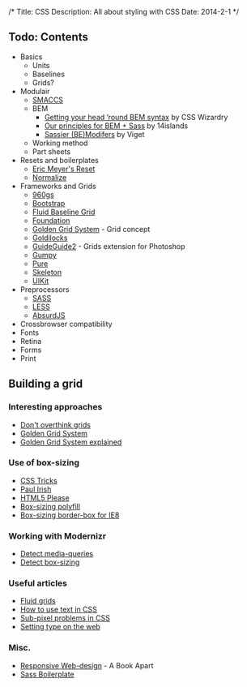 /*
Title: CSS
Description: All about styling with CSS
Date: 2014-2-1
*/


## Todo: Contents


- Basics
	- Units
	- Baselines
	- Grids?
- Modulair
	- [SMACCS](http://smacss.com/)
	- BEM
		- [Getting your head ’round BEM syntax](http://csswizardry.com/2013/01/mindbemding-getting-your-head-round-bem-syntax/) by CSS Wizardry
		- [Our principles for BEM + Sass](http://blog.14islands.com/post/70395374262/our-principles-for-bem-sass) by 14islands
		- [Sassier (BE)Modifers](http://viget.com/extend/bem-sass-modifiers) by Viget
	- Working method
	- Part sheets
- Resets and boilerplates
	- [Eric Meyer's Reset](http://meyerweb.com/eric/tools/css/reset/)
	- [Normalize](http://necolas.github.io/normalize.css/)
- Frameworks and Grids
	- [960gs](http://960.gs/)
	- [Bootstrap](http://getbootstrap.com/)
	- [Fluid Baseline Grid](http://fluidbaselinegrid.com/)
	- [Foundation](http://foundation.zurb.com/)
	- [Golden Grid System](http://goldengridsystem.com/) - Grid concept
	- [Goldilocks](http://goldilocksapproach.com/)
	- [GuideGuide2](http://guideguide.me/) - Grids extension for Photoshop
	- [Gumpy](http://gumbyframework.com/)
	- [Pure](http://purecss.io/)
	- [Skeleton](http://www.getskeleton.com/)
	- [UIKit](http://www.getuikit.com/)
- Preprocessors
	- [SASS](http://sass-lang.com/)
	- [LESS](http://www.lesscss.org/)
	- [AbsurdJS](http://krasimir.github.io/absurd/)
- Crossbrowser compatibility
- Fonts
- Retina
- Forms
- Print


## Building a grid

### Interesting approaches

- [Don't overthink grids](http://css-tricks.com/dont-overthink-it-grids/)
- [Golden Grid System](http://goldengridsystem.com/)
- [Golden Grid System explained](http://seangoresht.com/index.php/tutorials/item/the-golden-gridlet-system-ggs-explained)

### Use of box-sizing

- [CSS Tricks](http://css-tricks.com/box-sizing/)
- [Paul Irish](http://www.paulirish.com/2012/box-sizing-border-box-ftw/)
- [HTML5 Please](http://html5please.com/#box-sizing)
- [Box-sizing polyfill](https://github.com/Schepp/box-sizing-polyfill)
- [Box-sizing border-box for IE8](http://stackoverflow.com/questions/11608291/box-sizing-border-box-for-ie8)

### Working with Modernizr

- [Detect media-queries](http://stackoverflow.com/questions/7460670/how-to-detect-if-media-queries-are-present-using-modernizr)
- [Detect box-sizing](http://modernizr.com/download/#-shiv-mq-cssclasses-teststyles-testallprops-css_boxsizing-load)

### Useful articles

- [Fluid grids](http://alistapart.com/article/fluidgrids)
- [How to use text in CSS](http://alistapart.com/article/howtosizetextincss)
- [Sub-pixel problems in CSS](http://ejohn.org/blog/sub-pixel-problems-in-css/)
- [Setting type on the web](http://alistapart.com/article/settingtypeontheweb)

### Misc.

- [Responsive Web-design](http://www.abookapart.com/products/responsive-web-design) - A Book Apart
- [Sass Boilerplate](https://github.com/srsgores/sass-boilerplate/)

